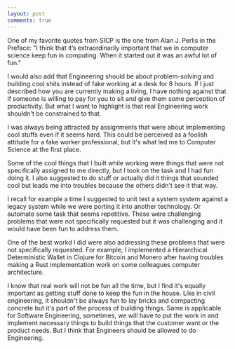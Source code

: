 ```yaml
---
layout: post
comments: true
---
```


One of my favorite quotes from SICP is the one from Alan J. Perlis in
the Preface: "I think that it’s extraordinarily important that we in
computer science keep fun in computing. When it started out it was an
awful lot of fun."

I would also add that Engineering should be about problem-solving and
building cool shits instead of fake working at a desk for 8 hours.
If I just described how you are currently making a living, I have
nothing against that if someone is willing to pay for you to sit and
give them some perception of productivity.  But what I want to
highlight is that real Engineering work shouldn't be constrained to
that.

I was always being attracted by assignments that were about
implementing cool stuffs even if it seems hard. This could be
perceived as a foolish attitude for a fake worker professional, but
it's what led me to Computer Science at the first place.

Some of the cool things that I built while working were things that
were not specifically assigned to me directly, but I took on the task
and I had fun doing it. I also suggested to do stuff or actually did
it things that sounded cool but leads me into troubles because the
others didn't see it that way.

I recall for example a time I suggested to unit test a system system
against a legacy system while we were porting it into another
technology.  Or automate some task that seems repetitive.  These were
challenging problems that were not specifically requested but it was
challenging and it would have been fun to address them.

One of the best workd I did were also addressing these problems that
were not specifically requested. For example, I implemented a
Hierarchical Deterministic Wallet in Clojure for Bitcoin and Monero
after having troubles making a Rust implementation work on some
colleagues computer architecture.

I know that real work will not be fun all the time, but I find it's
equally important as getting stuff done to keep the fun in the house.
Like in civil engineering, it shouldn't be always fun to lay bricks
and compacting concrete but it's part of the process of building
things. Same is applicable for Software Engineering, sometimes, we
will have to put the work in and implement necessary things to build
things that the customer want or the product needs.  But I think that
Engineers should be allowed to do Engineering.
